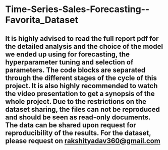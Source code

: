 # Time-Series-Sales-Forecasting--Favorita_Dataset

## It is highly advised to read the full report pdf for the detailed analysis and the choice of the model we ended up using for forecasting, the hyperparameter tuning and selection of parameters. The code blocks are separated through the different stages of the cycle of this project. It is also highly recommended to watch the video presentation to get a synopsis of the whole project. Due to the restrictions on the dataset sharing, the files can not be reproduced and should be seen as read-only documents. The data can be shared upon request for reproducibility of the results. For the dataset, please request on rakshityadav360@gmail.com
